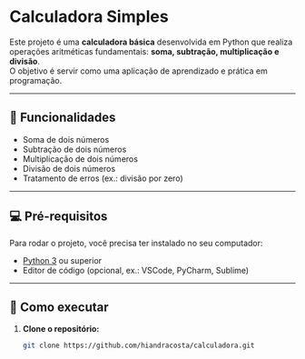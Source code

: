 # Calculadora Simples

Este projeto é uma **calculadora básica** desenvolvida em Python que realiza operações aritméticas fundamentais: **soma, subtração, multiplicação e divisão**.  
O objetivo é servir como uma aplicação de aprendizado e prática em programação.

---

## 📝 Funcionalidades

- Soma de dois números
- Subtração de dois números
- Multiplicação de dois números
- Divisão de dois números
- Tratamento de erros (ex.: divisão por zero)

---

## 💻 Pré-requisitos

Para rodar o projeto, você precisa ter instalado no seu computador:

- [Python 3](https://www.python.org/downloads/) ou superior
- Editor de código (opcional, ex.: VSCode, PyCharm, Sublime)

---

## 🚀 Como executar

1. **Clone o repositório:**
   ```bash
   git clone https://github.com/hiandracosta/calculadora.git
